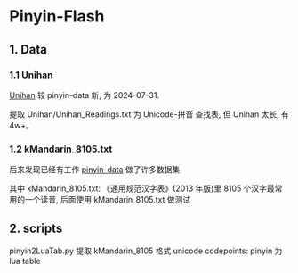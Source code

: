 # Pinyin-Flash

## 1. Data

### 1.1 Unihan

[Unihan](https://www.unicode.org/Public/UNIDATA/) 较 pinyin-data 新, 为 2024-07-31.

提取 Unihan/Unihan_Readings.txt 为 Unicode-拼音 查找表, 但 Unihan 太长, 有 4w+。

### 1.2 kMandarin_8105.txt

后来发现已经有工作 [pinyin-data](https://github.com/mozillazg/pinyin-data#) 做了许多数据集

其中 kMandarin_8105.txt: 《通用规范汉字表》(2013 年版)里 8105 个汉字最常用的一个读音, 后面使用 kMandarin_8105.txt 做测试

## 2. scripts

pinyin2LuaTab.py 提取 kMandarin_8105 格式 unicode codepoints: pinyin 为 lua table
